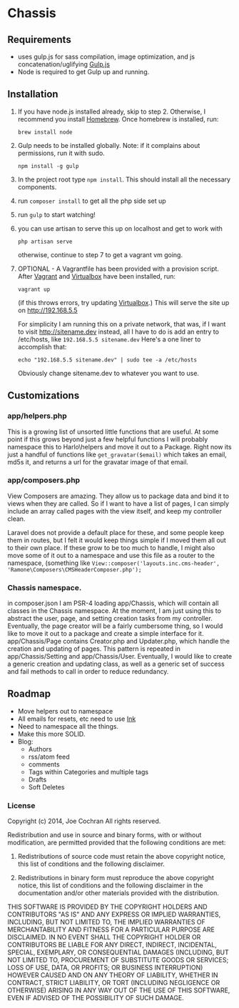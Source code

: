 # Chassis

## Requirements
- uses gulp.js for sass compilation, image optimization, and js
  concatenation/uglifying [Gulp.js](http://gulpjs.com/)
- Node is required to get Gulp up and running.

## Installation
1. If you have node.js installed already, skip to step 2. Otherwise, I recommend you install [Homebrew](http://brew.sh). Once homebrew is installed, run:
    ```
    brew install node
    ```

2. Gulp needs to be installed globally. Note: if it complains about permissions, run it with sudo. 
    ``` 
    npm install -g gulp
    ```

3. In the project root type `npm install`. This should install all the necessary
components.

4. run `composer install` to get all the php side set up

5. run `gulp` to start watching!

6. you can use artisan to serve this up on localhost and get to work with
   ```
   php artisan serve
   ```
   otherwise, continue to step 7 to get a vagrant vm going.

7. OPTIONAL - A Vagrantfile has been provided with a provision script. After
   [Vagrant](http://vagrantup.com) and [Virtualbox](http://virtualbox.org) have
   been installed, run:
   ```
   vagrant up
   ```
   (if this throws errors, try updating [Virtualbox](http://virtualbox.org).)
   This will serve the site up on http://192.168.5.5

   For simplicity I am running this on a private network, that was, if I want
   to visit http://sitename.dev instead, all I have to do is add an entry to
   /etc/hosts, like `192.168.5.5 sitename.dev` Here's a one liner to accomplish
   that:
   ```
   echo "192.168.5.5 sitename.dev" | sudo tee -a /etc/hosts
   ```
   Obviously change sitename.dev to whatever you want to use.

## Customizations

### app/helpers.php
This is a growing list of unsorted little functions that are useful. At some point if this grows beyond just a few helpful functions I will probably namespace this to Harlo\helpers and move it out to a Package. Right now its just a handful of functions like `get_gravatar($email)` which takes an email, md5s it, and returns a url for the gravatar image of that email.

### app/composers.php
View Composers are amazing. They allow us to package data and bind it to views when they are called. So if I want to have a list of pages, I can simply include an array called pages with the view itself, and keep my controller clean.

Laravel does not provide a default place for these, and some people keep them in routes, but I felt it would keep things simple if I moved them all out to their own place. If these grow to be too much to handle, I might also move some of it out to a namespace and use this file as a router to the namespace, (something like `View::composer('layouts.inc.cms-header', 'Ramone\Composers\CMSHeaderComposer.php');`

### Chassis namespace.
in composer.json I am PSR-4 loading app/Chassis, which will contain all classes in the Chassis namespace. At the moment, I am just using this to abstract the user, page, and setting creation tasks from my controller. Eventually, the page creator will be a fairly cumbersome thing, so I would like to move it out to a package and create a simple interface for it.
app/Chassis/Page contains Creator.php and Updater.php, which handle the creation and updating of pages. This pattern is repeated in app/Chassis/Setting and app/Chassis/User. Eventually, I would like to create a generic creation and updating class, as well as a generic set of success and fail methods to call in order to reduce redundancy.

## Roadmap
- Move helpers out to namespace
- All emails for resets, etc need to use [Ink](http://zurb.com/ink)
- Need to namespace all the things.
- Make this more SOLID.
- Blog:
  - Authors
  - rss/atom feed
  - comments
  - Tags within Categories and multiple tags
  - Drafts
  - Soft Deletes

### License
Copyright (c) 2014, Joe Cochran
All rights reserved.

Redistribution and use in source and binary forms, with or without modification, are permitted provided that the following conditions are met:

1. Redistributions of source code must retain the above copyright notice, this list of conditions and the following disclaimer.

2. Redistributions in binary form must reproduce the above copyright notice, this list of conditions and the following disclaimer in the documentation and/or other materials provided with the distribution.

THIS SOFTWARE IS PROVIDED BY THE COPYRIGHT HOLDERS AND CONTRIBUTORS "AS IS" AND ANY EXPRESS OR IMPLIED WARRANTIES, INCLUDING, BUT NOT LIMITED TO, THE IMPLIED WARRANTIES OF MERCHANTABILITY AND FITNESS FOR A PARTICULAR PURPOSE ARE DISCLAIMED. IN NO EVENT SHALL THE COPYRIGHT HOLDER OR CONTRIBUTORS BE LIABLE FOR ANY DIRECT, INDIRECT, INCIDENTAL, SPECIAL, EXEMPLARY, OR CONSEQUENTIAL DAMAGES (INCLUDING, BUT NOT LIMITED TO, PROCUREMENT OF SUBSTITUTE GOODS OR SERVICES; LOSS OF USE, DATA, OR PROFITS; OR BUSINESS INTERRUPTION) HOWEVER CAUSED AND ON ANY THEORY OF LIABILITY, WHETHER IN CONTRACT, STRICT LIABILITY, OR TORT (INCLUDING NEGLIGENCE OR OTHERWISE) ARISING IN ANY WAY OUT OF THE USE OF THIS SOFTWARE, EVEN IF ADVISED OF THE POSSIBILITY OF SUCH DAMAGE.
